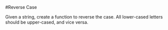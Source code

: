 #Reverse Case

Given a string, create a function to reverse the case. 
All lower-cased letters should be upper-cased, and vice versa.